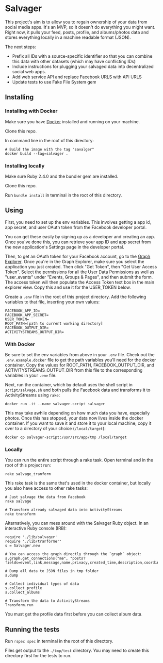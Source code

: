 # Salvager

This project's aim is to allow you to regain ownership of your data from social media apps. It's an MVP, so it doesn't
do everything you might want. Right now, it pulls your feed, posts, profile, and albums/photos data and stores
everything locally in a machine readable format (JSON).

The next steps:

* Prefix all IDs with a source-specific identifier so that you can combine this data with other datasets (which
may have conflicting IDs)
* Include instructions for plugging your salvaged data into decentralized social web apps.
* Add web service API and replace Facebook URLS with API URLS
* Update tests to use Fake File System gem

## Installing

### Installing with Docker
Make sure you have [Docker](https://www.docker.com) installed and running on your machine.

Clone this repo.

In command line in the root of this directory:

    # Build the image with the tag "savalger"
    docker build --tag=salvager .

### Installing locally
Make sure Ruby 2.4.0 and the bundler gem are installed.

Clone this repo.

Run `bundle install` in terminal in the root of this directory.

## Using

First, you need to set up the env variables. This involves getting a app id, app secret, and 
user OAuth token from the Facebook developer portal.

You can get these easily by signing up as a developer and creating an app. Once you've done this, you can retrieve your
 app ID and app secret from the new application's Settings page in the developer portal. 
 
Then, to get an OAuth token for your Facebook account, go to the [Graph Explorer](https://developers.facebook.com/tools/explorer/). Once you're in the Graph Explorer, make sure you select the application you just created. Then click "Get Token", then "Get User Access Token". Select the permissions for all the User Data Permissions as well as "user_events" under "Events, Groups & Pages", and then submit the form. The access token will then populate the Access Token text box in the main explorer view. Copy this and use it for the USER_TOKEN below.

Create a `.env` file in the root of this project directory.
Add the following variables to that file, inserting your own values:

    FACEBOOK_APP_ID=
    FACEBOOK_APP_SECRET=
    USER_TOKEN=
    ROOT_PATH=[path to current working directory]
    FACEBOOK_OUTPUT_DIR=
    ACTIVITYSTREAMS_OUTPUT_DIR=

### With Docker

Be sure to set the env variables from above in your `.env` file. Check out the `.env.example.docker` file to get the path variables you'll need for the docker container. Copy the values for ROOT_PATH, FACEBOOK_OUTPUT_DIR, and ACTIVITYSTREAMS_OUTPUT_DIR 
from this file to the corresponding variables in your `.env` file.

Next, run the container, which by default uses the shell script in `script/salvage.sh` and both pulls the Facebook data 
and transforms it to ActivityStreams using `rake`:

    docker run -it --name salvager-script salvager  
    
    
This may take awhile depending on how much data you have, especially photos. Once this has stopped, your data 
now lives inside the docker container. If you want to save it and store it to your local machine, copy it over
to a directory of your choice (`/local/target`):
    
    docker cp salvager-script:/usr/src/app/tmp /local/target

### Locally
You can run the entire script through a rake task. Open terminal and in the root of this project run: 

    rake salvage_tranform

This rake task is the same that's used in the docker container, but locally you also have access to other rake tasks: 

    # Just salvage the data from Facebook
    rake salvage
    
    # Transform already salvaged data into ActivityStreams
    rake transform


Alternatively, you can mess around with the Salvager Ruby object. In an interactive Ruby console (IRB):

    require './lib/salvager'
    require './lib/tranformer'
    s = Salvager.new
    
    # You can access the graph directly through the `graph` object:
    s.graph.get_connections("me", "posts?fields=event,link,message,name,privacy,created_time,description,coordinates,source,likes&limit=200")
    
    # Dump all data to JSON files in tmp folder
    s.dump
     
    # Collect individual types of data
    s.collect_profile
    s.collect_albums
    
    # Transform the data to ActivityStreams
    Transform.run
    
You must get the profile data first before you can collect album data.

## Running the tests

Run `rspec spec` in terminal in the root of this directory.

Files get output to the `./tmp/test` directory. You may need to create this directory first for the tests to run.